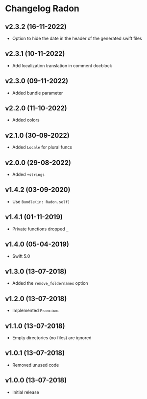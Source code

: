 # Changelog Radon

## v2.3.2 (16-11-2022)
- Option to hide the date in the header of the generated swift files

## v2.3.1 (10-11-2022)
- Add localization translation in comment docblock

## v2.3.0 (09-11-2022)
- Added bundle parameter

## v2.2.0 (11-10-2022)
- Added colors

## v2.1.0 (30-09-2022)
- Added `Locale` for plural funcs

## v2.0.0 (29-08-2022)
- Added `+strings`

## v1.4.2 (03-09-2020)
- Use `Bundle(in: Radon.self)`

## v1.4.1 (01-11-2019)
- Private functions dropped `_`

## v1.4.0 (05-04-2019)
- Swift 5.0

## v1.3.0 (13-07-2018)
- Added the `remove_foldernames` option

## v1.2.0 (13-07-2018)
- Implemented `Francium`.

## v1.1.0 (13-07-2018)
- Empty directories (no files) are ignored

## v1.0.1 (13-07-2018)
- Removed unused code

## v1.0.0 (13-07-2018)
- Initial release